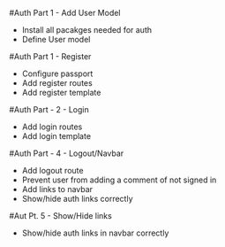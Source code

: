 #Auth Part 1 - Add User Model
* Install all pacakges needed for auth
* Define User model

#Auth Part 1 - Register
* Configure passport
* Add register routes
* Add register template

#Auth Part - 2 - Login
* Add login routes
* Add login template

#Auth Part - 4 - Logout/Navbar
* Add logout route
* Prevent user from adding a comment of not signed in
* Add links to navbar
* Show/hide auth links correctly

#Aut Pt. 5 - Show/Hide links
* Show/hide auth links in navbar correctly

